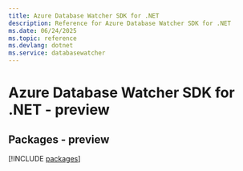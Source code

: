 ```yaml
---
title: Azure Database Watcher SDK for .NET
description: Reference for Azure Database Watcher SDK for .NET
ms.date: 06/24/2025
ms.topic: reference
ms.devlang: dotnet
ms.service: databasewatcher
---
```

# Azure Database Watcher SDK for .NET - preview
## Packages - preview
[!INCLUDE [packages](database-watcher-index.md)]
